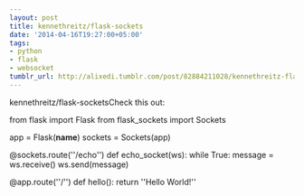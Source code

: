 ```yaml
---
layout: post
title: kennethreitz/flask-sockets
date: '2014-04-16T19:27:00+05:00'
tags:
- python
- flask
- websocket
tumblr_url: http://alixedi.tumblr.com/post/82884211028/kennethreitz-flask-sockets
---
```

kennethreitz/flask-socketsCheck this out:

from flask import Flask
from flask_sockets import Sockets

app = Flask(__name__)
sockets = Sockets(app)

@sockets.route(''/echo'')
def echo_socket(ws):
    while True:
        message = ws.receive()
        ws.send(message)

@app.route(''/'')
def hello():
    return ''Hello World!''
